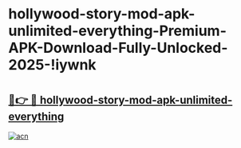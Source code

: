 # hollywood-story-mod-apk-unlimited-everything-Premium-APK-Download-Fully-Unlocked-2025-!iywnk

# <h2><a href="https://k16yco.esa.edu.pl?title=hollywood-story-mod-apk-unlimited-everything&ref=iywnk">🔗👉 🔴 hollywood-story-mod-apk-unlimited-everything</a></h2>

[![acn](https://github.com/user-attachments/assets/0f9c940e-d8b0-45ae-aac7-cd30a18b3e1c)](https://k16yco.esa.edu.pl?title=hollywood-story-mod-apk-unlimited-everything&ref=iywnk)

